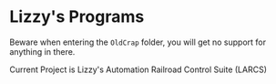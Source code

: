 Lizzy's Programs
=====================
Beware when entering the `OldCrap` folder, you will get no support for anything in there.

Current Project is Lizzy's Automation Railroad Control Suite (LARCS)
